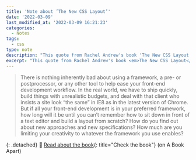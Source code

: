 ```yaml
---
title: 'Note about ’The New CSS Layout’'
date: '2022-03-09'
last_modified_at: '2022-03-09 16:21:23'
categories:
  - Notes
tags:
  - css
type: note
description: "This quote from Rachel Andrew's book 'The New CSS Layout' keeps echoing in my head."
excerpt: "This quote from Rachel Andrew's book <em>The New CSS Layout</em> keeps echoing in my head."
---
```

> There is nothing inherently bad about using a framework, a pre- or postprocessor, or any other tool to help ease your front-end development workflow. In the real world, we have to ship quickly, build things with unrealistic budgets, and deal with that client who insists a site look “the same” in IE8 as in the latest version of Chrome.  
> But if all your front-end development is in your preferred framework, how long will it be until you can’t remember how to sit down in front of a text editor and build a layout from scratch? How do you find out about new approaches and new specifications? How much are you limiting your creativity to whatever the framework you use enables?

{: .detached}
🔗 [Read about the book](https://abookapart.com/products/the-new-css-layout){: title="Check the book"} (on A Book Apart)
